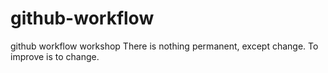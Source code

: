 # github-workflow

github workflow workshop
There is nothing permanent, except change.
To improve is to change.
